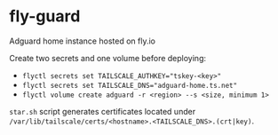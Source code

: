 # fly-guard
Adguard home instance hosted on fly.io

Create two secrets and one volume before deploying:
- `flyctl secrets set TAILSCALE_AUTHKEY="tskey-<key>"`
- `flyctl secrets set TAILSCALE_DNS="adguard-home.ts.net"`
- `flyctl volume create adguard -r <region> --s <size, minimum 1>`

`star.sh` script generates certificates located under `/var/lib/tailscale/certs/<hostname>.<TAILSCALE_DNS>.(crt|key)`.